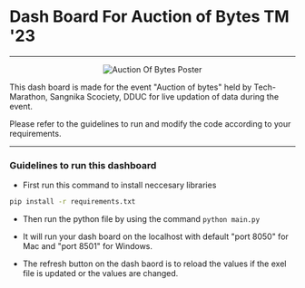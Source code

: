 # Dash Board For Auction of Bytes TM '23

---
<center>
<img src = "https://d8it4huxumps7.cloudfront.net/uploads/images/opportunity/gallery/63d1772543ffc_auction_of_bytes.png?d=1200x700" alt = "Auction Of Bytes Poster">
</center>

This dash board is made for the event "Auction of bytes" held by Tech-Marathon, Sangnika Scociety, DDUC for live updation of data during the event.

Please refer to the guidelines to run and modify the code according to your requirements.

---

### Guidelines to run this dashboard
- First run this command to install neccesary libraries 
```bash
pip install -r requirements.txt
```

- Then run the python file by using the command `python main.py`

- It will run your dash board on the localhost with default "port 8050" for Mac and "port 8501" for Windows.

- The refresh button on the dash baord is to reload the values if the exel file is updated or the values are changed.
